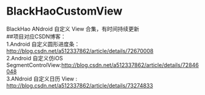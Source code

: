 # BlackHaoCustomView
BlackHao ANdroid 自定义 View 合集，有时间持续更新<br>
##项目对应CSDN博客：<br>
1.Android 自定义圆形进度条：http://blog.csdn.net/a512337862/article/details/72670008<br>
2.Android 自定义仿iOS SegmentControlView:http://blog.csdn.net/a512337862/article/details/72846048<br>
3.ANdroid 自定义日历 View : http://blog.csdn.net/a512337862/article/details/73274833<br>
